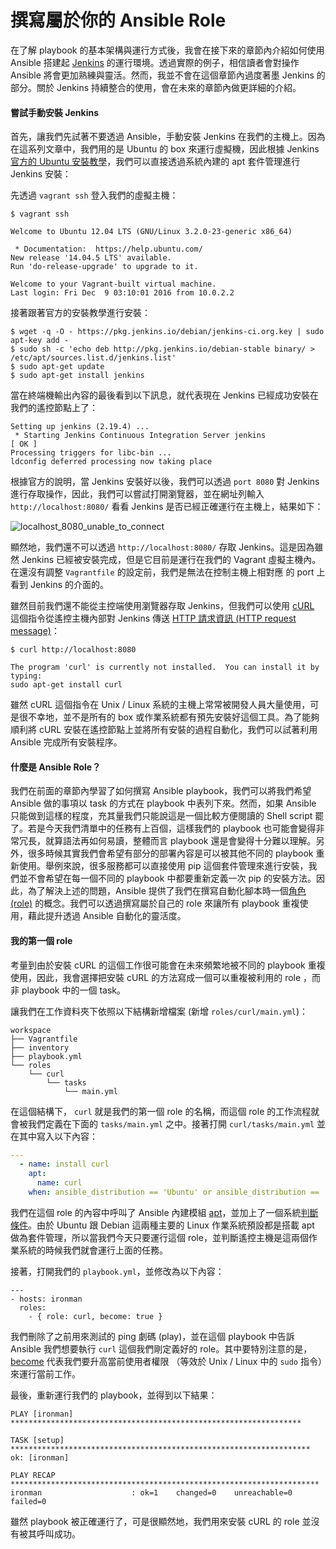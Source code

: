 # 撰寫屬於你的 Ansible Role

在了解 playbook 的基本架構與運行方式後，我會在接下來的章節內介紹如何使用 Ansible 搭建起 [Jenkins](https://jenkins.io/) 的運行環境。透過實際的例子，相信讀者會對操作 Ansible 將會更加熟練與靈活。然而，我並不會在這個章節內過度著墨 Jenkins 的部分。關於 Jenkins 持續整合的使用，會在未來的章節內做更詳細的介紹。

#### 嘗試手動安裝 Jenkins

首先，讓我們先試著不要透過 Ansible，手動安裝 Jenkins 在我們的主機上。因為在這系列文章中，我們用的是 Ubuntu 的 box 來運行虛擬機，因此根據 Jenkins [官方的 Ubuntu 安裝教學](https://wiki.jenkins-ci.org/display/JENKINS/Installing+Jenkins+on+Ubuntu)，我們可以直接透過系統內建的 apt 套件管理進行 Jenkins 安裝：

先透過 `vagrant ssh` 登入我們的虛擬主機：

```shell
$ vagrant ssh

Welcome to Ubuntu 12.04 LTS (GNU/Linux 3.2.0-23-generic x86_64)

 * Documentation:  https://help.ubuntu.com/
New release '14.04.5 LTS' available.
Run 'do-release-upgrade' to upgrade to it.

Welcome to your Vagrant-built virtual machine.
Last login: Fri Dec  9 03:10:01 2016 from 10.0.2.2
```

接著跟著官方的安裝教學進行安裝：

```shell
$ wget -q -O - https://pkg.jenkins.io/debian/jenkins-ci.org.key | sudo apt-key add -
$ sudo sh -c 'echo deb http://pkg.jenkins.io/debian-stable binary/ > /etc/apt/sources.list.d/jenkins.list'
$ sudo apt-get update
$ sudo apt-get install jenkins
```

當在終端機輸出內容的最後看到以下訊息，就代表現在 Jenkins 已經成功安裝在我們的遙控節點上了：

```
Setting up jenkins (2.19.4) ...
 * Starting Jenkins Continuous Integration Server jenkins                                                                                                                  [ OK ]
Processing triggers for libc-bin ...
ldconfig deferred processing now taking place
```

根據官方的說明，當 Jenkins 安裝好以後，我們可以透過 `port 8080` 對 Jenkins 進行存取操作，因此，我們可以嘗試打開瀏覽器，並在網址列輸入 `http://localhost:8080/` 看看 Jenkins 是否已經正確運行在主機上，結果如下：

![localhost_8080_unable_to_connect](https://github.com/tsoliangwu0130/learn-ansible-and-jenkins-in-30-days/raw/master/images/localhost_8080_unable_to_connect.png)

顯然地，我們還不可以透過 `http://localhost:8080/` 存取 Jenkins。這是因為雖然 Jenkins 已經被安裝完成，但是它目前是運行在我們的 Vagrant 虛擬主機內。在還沒有調整 `Vagrantfile` 的設定前，我們是無法在控制主機上相對應 的 port 上看到 Jenkins 的介面的。

雖然目前我們還不能從主控端使用瀏覽器存取 Jenkins，但我們可以使用 [cURL](https://en.wikipedia.org/wiki/CURL) 這個指令從遙控主機內部對 Jenkins 傳送 [HTTP 請求資訊 (HTTP request message)](https://zh.wikipedia.org/wiki/%E8%B6%85%E6%96%87%E6%9C%AC%E4%BC%A0%E8%BE%93%E5%8D%8F%E8%AE%AE)：

```shell
$ curl http://localhost:8080

The program 'curl' is currently not installed.  You can install it by typing:
sudo apt-get install curl
```

雖然 cURL 這個指令在 Unix / Linux 系統的主機上常常被開發人員大量使用，可是很不幸地，並不是所有的 box 或作業系統都有預先安裝好這個工具。為了能夠順利將 cURL 安裝在遙控節點上並將所有安裝的過程自動化，我們可以試著利用 Ansible 完成所有安裝程序。

#### 什麼是 Ansible Role？

我們在前面的章節內學習了如何撰寫 Ansible playbook，我們可以將我們希望 Ansible 做的事項以 task 的方式在 playbook 中表列下來。然而，如果 Ansible 只能做到這樣的程度，充其量我們只能說這是一個比較方便閱讀的 Shell script 罷了。若是今天我們清單中的任務有上百個，這樣我們的 playbook 也可能會變得非常冗長，就算語法再如何易讀，整體而言 playbook 還是會變得十分難以理解。另外，很多時候其實我們會希望有部分的部署內容是可以被其他不同的 playbook 重新使用。舉例來說，很多服務都可以直接使用 pip 這個套件管理來進行安裝，我們並不會希望在每一個不同的 playbook 中都要重新定義一次 pip 的安裝方法。因此，為了解決上述的問題，Ansible 提供了我們在撰寫自動化腳本時一個[角色 (role)](http://docs.ansible.com/ansible/playbooks_roles.html) 的概念。我們可以透過撰寫屬於自己的 role 來讓所有 playbook 重複使用，藉此提升透過 Ansible 自動化的靈活度。

#### 我的第一個 role

考量到由於安裝 cURL 的這個工作很可能會在未來頻繁地被不同的 playbook 重複使用，因此，我會選擇把安裝 cURL 的方法寫成一個可以重複被利用的 role ，而非 playbook 中的一個 task。

讓我們在工作資料夾下依照以下結構新增檔案 (新增 `roles/curl/main.yml`)：

```shell
workspace
├── Vagrantfile
├── inventory
├── playbook.yml
└── roles
    └── curl
        └── tasks
            └── main.yml
```

在這個結構下， `curl` 就是我們的第一個 role 的名稱，而這個 role 的工作流程就會被我們定義在下面的 `tasks/main.yml` 之中。接著打開 `curl/tasks/main.yml` 並在其中寫入以下內容：

```yml
---
  - name: install curl
    apt:
      name: curl
    when: ansible_distribution == 'Ubuntu' or ansible_distribution == 'Debian' 
```

我們在這個 role 的內容中呼叫了 Ansible 內建模組 [apt](http://docs.ansible.com/ansible/apt_module.html)，並加上了一個系統[判斷條件](http://docs.ansible.com/ansible/playbooks_conditionals.html)。由於 Ubuntu 跟 Debian 這兩種主要的 Linux 作業系統預設都是搭載 apt 做為套件管理，所以當我們今天只要運行這個 role，並判斷遙控主機是這兩個作業系統的時候我們就會運行上面的任務。

接著，打開我們的 `playbook.yml`，並修改為以下內容：

```shell
---
- hosts: ironman
  roles:
    - { role: curl, become: true }
```

我們刪除了之前用來測試的 ping 劇碼 (play)，並在這個 playbook 中告訴 Ansible 我們想要執行 `curl` 這個我們剛定義好的 role。其中要特別注意的是，[become](http://docs.ansible.com/ansible/become.html) 代表我們要升高當前使用者權限 （等效於 Unix / Linux 中的 `sudo` 指令）來運行當前工作。


最後，重新運行我們的 playbook，並得到以下結果：

```shell
PLAY [ironman] *****************************************************************

TASK [setup] *******************************************************************
ok: [ironman]

PLAY RECAP *********************************************************************
ironman                    : ok=1    changed=0    unreachable=0    failed=0
```

雖然 playbook 被正確運行了，可是很顯然地，我們用來安裝 cURL 的 role 並沒有被其呼叫成功。
